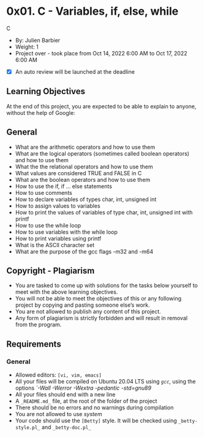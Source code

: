 # 0x01. C - Variables, if, else, while
C
 - By: Julien Barbier
 - Weight: 1
 - Project over - took place from Oct 14, 2022 6:00 AM to Oct 17, 2022 6:00 AM
 -[X] An auto review will be launched at the deadline
 
 ## Learning Objectives
 
At the end of this project, you are expected to be able to explain to anyone, without the help of Google:

## General
- What are the arithmetic operators and how to use them
- What are the logical operators (sometimes called boolean operators) and how to use them
- What the the relational operators and how to use them
- What values are considered TRUE and FALSE in C
- What are the boolean operators and how to use them
- How to use the if, if ... else statements
- How to use comments
- How to declare variables of types char, int, unsigned int
- How to assign values to variables
- How to print the values of variables of type char, int, unsigned int with printf
- How to use the while loop
- How to use variables with the while loop
- How to print variables using printf
- What is the ASCII character set
- What are the purpose of the gcc flags -m32 and -m64
## Copyright - Plagiarism
- You are tasked to come up with solutions for the tasks below yourself to meet with the above learning objectives.
- You will not be able to meet the objectives of this or any following project by copying and pasting someone else’s work.
- You are not allowed to publish any content of this project.
- Any form of plagiarism is strictly forbidden and will result in removal from the program.
## Requirements
### General
- Allowed editors: `[vi, vim, emacs]`
- All your files will be compiled on Ubuntu 20.04 LTS using _`gcc`_, using the options _`-Wall -Werror -Wextra -pedantic -std=gnu89_
- All your files should end with a new line
- A `_README.md_` file, at the root of the folder of the project
- There should be no errors and no warnings during compilation
- You are not allowed to use _system_
- Your code should use the `[Betty]` style. It will be checked using  `_betty-style.pl_` and `_betty-doc.pl_`
